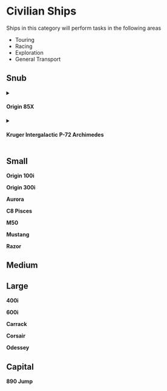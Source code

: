 # Civilian Ships
Ships in this category will perform tasks in the following areas
- Touring
- Racing
- Exploration
- General Transport

## Snub  
<details>
  <summary><h4>Origin 85X<h4></summary>
  <br><strong>Size:</strong> Snub
  <br><strong>Tier:</strong> 1/3
  <br><strong>Speed:</strong> 12 <strong>Maneuverability:</strong> perfect (turn 0)
  <strong>QT Rating:</strong> 1 
  <br><strong>AC:</strong> 14 <strong>TL:</strong> 13
  <br><strong>HP:</strong> 20 <strong>DT:</strong> - <strong>CT:</strong> 6
  <details>
    <summary><h5>Shields: Yorm Targa</h5></summary>
    <br>Shield Points: 45 (forward 15, port 10, starboard 10, aft 10)
    <br>Regen: 2/min
    <br>PPU Load: 5
  </details>
  <details>
      <summary><h5>Attack(forward) 2x CF-117 Bulldog</h5></summary>
      <br>Damage: 4d4 each
      <br>Damage Type: Energy
      <br>Powered 10 (total load 20)
      <br>Range: Short (5 hex)
  </details>
  <details>
      <summary><h5>Attack(turret) 2x DR Model-XJ1 Repeater</h5></summary>
      <br>Damage: 3d4 each
      <br>Damage Type: Distorion
      <br>Powered- 5 (total load 10)
      <br>Range: Short (5 hex)
  </details>
  <br><strong>Ammo: 10
  <br><strong>Powerplant:</strong> ACOM Starheart - 120 PPU
  <br><strong>Quantum Drive:</strong> Basic 
  <br><strong>Systems:</strong> - 
  <br><strong>Expansion Bays:</strong> -
  <br><strong>Modifiers:</strong> - 
  <br><h4>Crew</h4>
  Minimum Crew: 1 Maximum Crew 1
</details>

<details>
  <summary><h4>Kruger Intergalactic P-72 Archimedes<h4></summary>
  <br><strong>Size:</strong> Snub
  <br><strong>Tier:</strong> 1/3
  <br><strong>Speed:</strong> 12 <strong>Maneuverability:</strong> perfect (turn 0)
  <strong>QT Rating:</strong> - 
  <br><strong>AC:</strong> 14 <strong>TL:</strong> 13
  <br><strong>HP:</strong> 20 <strong>DT:</strong> - <strong>CT:</strong> 6
<details>
      <summary><h5>Attack(forward) 4x CF-117 Bulldog</h5></summary>
      <br>Damage: 4d4 each
      <br>Damage Type: Energy
      <br>Powered 10 (total load 40)
      <br>Range: Short (5 hex)
  </details>
  <details>
      <summary><h5>Attack(forward) 4x CF-117 Bulldog</h5></summary>
      <br>Damage: 4d4 each
      <br>Damage Type: Energy
      <br>Powered 10 (total load 20)
      <br>Range: Medium (10 hex)
  </details>
  <details>
      <summary><h5>Attack(forward) Tigerstrike T-19P</h5></summary>
      <br>Damage: 6d8 each
      <br>Damage Type: Ballistic
      <br>Ammo 12
      <br>Range: Medium (10 hex)
  </details>
  <br><strong>Ammo: 10
  <br><strong>Powerplant:</strong> Aegis Charger - 70 PPU
  <br><strong>Quantum Drive:</strong> -  
  <br><strong>Systems:</strong> - 
  <br><strong>Expansion Bays:</strong> -
  <br><strong>Modifiers:</strong> - 
  <br><h4>Crew</h4>
  Minimum Crew: 1 Maximum Crew 1
</details>


## Small
Origin 100i 

Origin 300i

Aurora

C8 Pisces

M50

Mustang

Razor

## Medium


## Large
400i

600i

Carrack

Corsair

Odessey

## Capital
890 Jump
